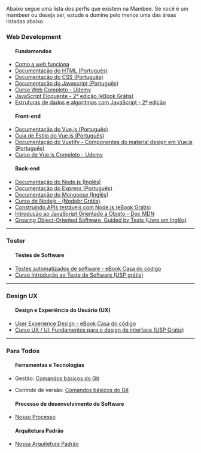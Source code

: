 <link href="/css/style.css" rel="stylesheet">

<p>Abaixo segue uma lista dos perfis que existem na Mambee.
<span class="destaque">Se você é um mambeer ou deseja ser, estude e domine pelo menos uma das áreas listadas abaixo.</span></p>
<h3>Web Development</h3>
<ul>
  <h4>Fundamendos</h4>
  <li>
    <a href="https://developer.mozilla.org/pt-BR/docs/Aprender/Getting_started_with_the_web/Como_a_Web_funciona"> Como a web funciona </a>
  </li>
  <li>
    <a href="https://developer.mozilla.org/pt-BR/docs/Web/HTML" target="_blank">
    Documentação do HTML (Português)
 </a>
  </li>
    <li>
    <a href="https://developer.mozilla.org/pt-BR/docs/Web/CSS" target="_blank">
    Documentação do CSS (Português)
 </a>
  </li>
    <li>
    <a href="https://developer.mozilla.org/pt-BR/docs/Web/JavaScript/Guide" target="_blank">
    Documentação do Javascript (Português)
 </a>
  </li>
    <li>
    <a href="https://www.udemy.com/curso-web/" target="_blank">
    Curso Web Completo - Udemy </a>
  </li>
    <li>
    <a href="https://github.com/braziljs/eloquente-javascript" target="_blank">
    JavaScript Eloquente - 2ª edição (eBook Grátis)
 </a>
  </li>
  <li>
    <a href="https://novatec.com.br/livros/estruturas-de-dados-algoritmos-em-javascript-2ed/" target="_blank">
    Estruturas de dados e algoritmos com JavaScript - 2ª edição </a>
  </li>
</ul>
<ul>
  <h4>Front-end</h4>
  <li>
    <a href="https://br.vuejs.org/v2/guide/" target="_blank">
    Documentação do Vue.js (Português)
 </a>
  </li>
     <li>
    <a href="https://br.vuejs.org/v2/style-guide/index.html" target="_blank"> Guia de Estilo do Vue.js (Português)</a>
  </li>
     <li>
    <a href="https://vuetifyjs.com/pt-BR/" target="_blank">
    Documentação do Vuetify - Componentes do material design em Vue.js  (Português) </a>
  </li>
  <li>
    <a href=" https://www.udemy.com/vue-js-completo/" target="_blank"> 
    Curso de Vue.js Completo - Udemy </a>
    </li>
</ul>
<ul>
  <h4>Back-end</h4>
     <li>
    <a href="https://nodejs.org/en/docs/" target="_blank"> 
    Documentação do Node.js (Inglês) 
    </a>
  </li>
     <li>
    <a href="https://expressjs.com/pt-br/" target="_blank"> 
    Documentação do Express (Português)
     </a>
  </li>
  <li>
    <a href="https://mongoosejs.com/docs/guide.html">
      Documentação do Mongoose (Inglês)
    </a>
  </li>
  <li>
    <a href="https://cursos.nodebr.org/" target="_blank"> Curso de Nodejs - (Nodebr Grátis) </a>
  </li>
  <li>
    <a href="https://leanpub.com/construindo-apis-testaveis-com-nodejs/" target="_blank">Construindo APIs testáveis com Node.js (eBook Grátis) </a>
  </li>
      <li>
    <a href="https://developer.mozilla.org/pt-BR/docs/Web/JavaScript/Introduction_to_Object-Oriented_JavaScript" target="_blank"> 
    Introdução ao JavaScript Orientado a Objeto - Doc MDN
    </a>
  </li>
  <li>
    <a href="https://www.amazon.com.br/dp/B002TIOYVW/" target="_blank"> Growing Object-Oriented Software, Guided by Tests (Livro em Inglês)
    </a>
  </li>
</ul>

<hr/>

<h3>Tester</h3>
<ul>
  <h4>Testes de Software</h4>
     <li>
    <a href="https://www.casadocodigo.com.br/products/livro-testes-de-software" target="_blank"> Testes automatizados de software - eBook Casa do código </a>
  </li>
  <li>
    <a href="https://www.coursera.org/learn/intro-teste-de-software" target="_blank"> Curso Introdução ao Teste de Software (USP grátis)
    </a>
  </li>
</ul>

<hr/>

<h3>Design UX</h3>
<ul>
  <h4>Design e Experiência do Usuário (UX)</h4>
 <li>
    <a href="https://www.casadocodigo.com.br/products/livro-ux-produtos-digitais" target="_blank"> User Experience Design - eBook Casa do código</a>
  </li>
   <li>
    <a href="https://www.coursera.org/learn/ux-ui-design-de-interface" target="_blank"> 
    Curso UX / UI: Fundamentos para o design de interface (USP Grátis)
    </a>
  </li>
</ul>

<hr/>

<h3>Para Todos</h3>
<ul>
  <h4>Ferramentas e Tecnologias</h4>
  <li><p>Gestão:
    <a href="https://gist.github.com/jesielviana/79b444d60933248e649d45e4ebbf0fb5" target="_blank"> 
    Comandos básicos do Git</a></p>
  </li>
  <li><p>Controle de versão:
    <a href="https://gist.github.com/jesielviana/79b444d60933248e649d45e4ebbf0fb5" target="_blank"> 
    Comandos básicos do Git</a></p>
  </li>
  <h4>Processo de desenvolvimento de Software</h4>
    <li>
    <a href="https://gist.github.com/jesielviana/79b444d60933248e649d45e4ebbf0fb5" target="_blank"> Nosso Processo </a>
  </li>
    <h4>Arquitetura Padrão</h4>
    <li>
    <a href="https://gist.github.com/jesielviana/79b444d60933248e649d45e4ebbf0fb5" target="_blank"> Nossa Arquitetura Padrão </a>
  </li>
</ul>



